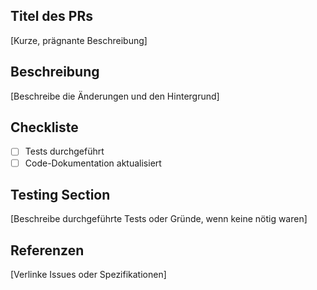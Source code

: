 ## Titel des PRs
[Kurze, prägnante Beschreibung]

## Beschreibung
[Beschreibe die Änderungen und den Hintergrund]

## Checkliste
- [ ] Tests durchgeführt
- [ ] Code-Dokumentation aktualisiert

## Testing Section
[Beschreibe durchgeführte Tests oder Gründe, wenn keine nötig waren]

## Referenzen
[Verlinke Issues oder Spezifikationen]
